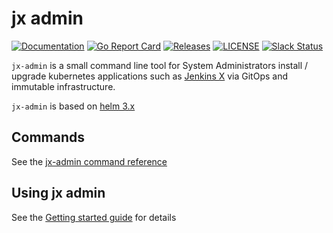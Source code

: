# jx admin

[![Documentation](https://godoc.org/github.com/jenkins-x/jx-admin?status.svg)](https://pkg.go.dev/mod/github.com/jenkins-x/jx-admin)
[![Go Report Card](https://goreportcard.com/badge/github.com/jenkins-x/jx-admin)](https://goreportcard.com/report/github.com/jenkins-x/jx-admin)
[![Releases](https://img.shields.io/github/release-pre/jenkins-x-labs/helmboot.svg)](https://github.com/jenkins-x/jx-admin/releases)
[![LICENSE](https://img.shields.io/github/license/jenkins-x-labs/helmboot.svg)](https://github.com/jenkins-x/jx-admin/blob/master/LICENSE)
[![Slack Status](https://img.shields.io/badge/slack-join_chat-white.svg?logo=slack&style=social)](https://slack.k8s.io/)

`jx-admin` is a small command line tool for System Administrators install / upgrade kubernetes applications such as [Jenkins X](https://jenkins-x.io/) via GitOps and immutable infrastructure.

`jx-admin`  is based on [helm 3.x](https://helm.sh/) 

## Commands

See the [jx-admin command reference](https://github.com/jenkins-x/jx-admin/blob/master/docs/cmd/jx-admin.md)

## Using jx admin

See the [Getting started guide](https://jenkins-x.io/docs/v3/getting-started/) for details
